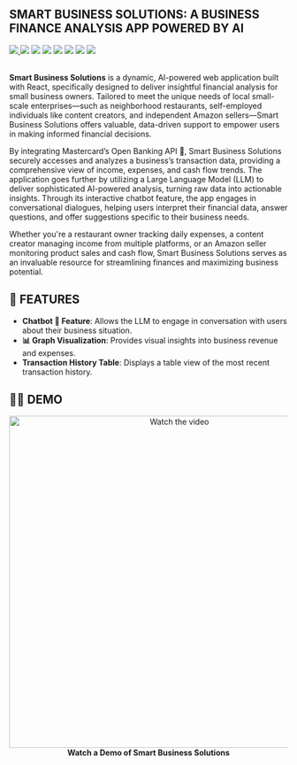 ## SMART BUSINESS SOLUTIONS: A BUSINESS FINANCE ANALYSIS APP POWERED BY AI

<div>
    <a href="LICENSE"><img src="https://img.shields.io/badge/LICENSE-MIT-red"> </a>
    <a href="https://hackathon.wustl.edu/" target="_blank"><img src="https://img.shields.io/badge/Hackathon-WashU-blue"></a>
    <a href="https://mastercard.com" target="_blank"><img src="https://img.shields.io/badge/Mastercard%20Prize%20Winner-🏆-orange"></a>
    <a href="https://reactjs.org/" target="_blank"><img src="https://img.shields.io/badge/Built%20with-React-blue?logo=react"></a>
    <img src="https://img.shields.io/badge/AI%20Powered-🤖-purple">
    <a href="https://developer.mastercard.com/open-banking/" target="_blank"><img src="https://img.shields.io/badge/Powered%20by-Mastercard%20Open%20Banking-blue"></a>
    <img src="https://img.shields.io/badge/Project-Hackathon-yellowgreen">
    <img src="https://img.shields.io/badge/Supports-Small%20Business-yellow">

</div>
<br>

**Smart Business Solutions** is a dynamic, AI-powered web application built with React, specifically designed to deliver insightful financial analysis for small business owners. Tailored to meet the unique needs of local small-scale enterprises—such as neighborhood restaurants, self-employed individuals like content creators, and independent Amazon sellers—Smart Business Solutions offers valuable, data-driven support to empower users in making informed financial decisions.

By integrating Mastercard’s Open Banking API 🏦, Smart Business Solutions securely accesses and analyzes a business’s transaction data, providing a comprehensive view of income, expenses, and cash flow trends. The application goes further by utilizing a Large Language Model (LLM) to deliver sophisticated AI-powered analysis, turning raw data into actionable insights. Through its interactive chatbot feature, the app engages in conversational dialogues, helping users interpret their financial data, answer questions, and offer suggestions specific to their business needs.

Whether you're a restaurant owner tracking daily expenses, a content creator managing income from multiple platforms, or an Amazon seller monitoring product sales and cash flow, Smart Business Solutions serves as an invaluable resource for streamlining finances and maximizing business potential.

## 🚀 FEATURES

- **Chatbot 🤖 Feature**: Allows the LLM to engage in conversation with users about their business situation.
- **📊 Graph Visualization**: Provides visual insights into business revenue and expenses.
- **Transaction History Table**: Displays a table view of the most recent transaction history.

## 👨‍💻 DEMO

<div align="center">
    <a href="https://www.youtube.com/watch?v=djM6WgRdrxo&autoplay=1" target="_blank">
        <img src="https://img.youtube.com/vi/djM6WgRdrxo/0.jpg" alt="Watch the video" width="600"/>
    </a>
    <br>
    <b>Watch a Demo of Smart Business Solutions</b>
</div>
